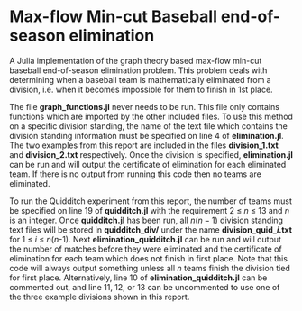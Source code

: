 # Max-flow Min-cut Baseball end-of-season elimination
A Julia implementation of the graph theory based max-flow min-cut baseball end-of-season elimination problem. This problem deals with determining when a baseball team is mathematically eliminated from a division, i.e. when it becomes impossible for them to finish in 1st place.

The file **graph_functions.jl** never needs to be run. This file only contains functions which are imported by the other included files. To use this method on a specific division standing, the name of the text file which contains the division standing information must be specified on line 4 of **elimination.jl**. The two examples from this report are included in the files **division_1.txt** and **division_2.txt** respectively. Once the division is specified, **elimination.jl** can be run and will output the certificate of elimination for each eliminated team. If there is no output from running this code then no teams are eliminated.

To run the Quidditch experiment from this report, the number of teams must be specified on line 19 of **quidditch.jl** with the requirement 2 &leq; *n* &leq; 13 and *n* is an integer. Once **quidditch.jl** has been run, all $n(n-1)$ division standing text files will be stored in **quidditch_div/** under the name **division_quid_$i$.txt** for 1 &leq; *i* &leq; *n*(*n*-1). Next **elimination_quidditch.jl** can be run and will output the number of matches before they were eliminated and the certificate of elimination for each team which does not finish in first place. Note that this code will always output something unless all $n$ teams finish the division tied for first place. Alternatively, line 10 of **elimination_quidditch.jl** can be commented out, and line 11, 12, or 13 can be uncommented to use one of the three example divisions shown in this report.
